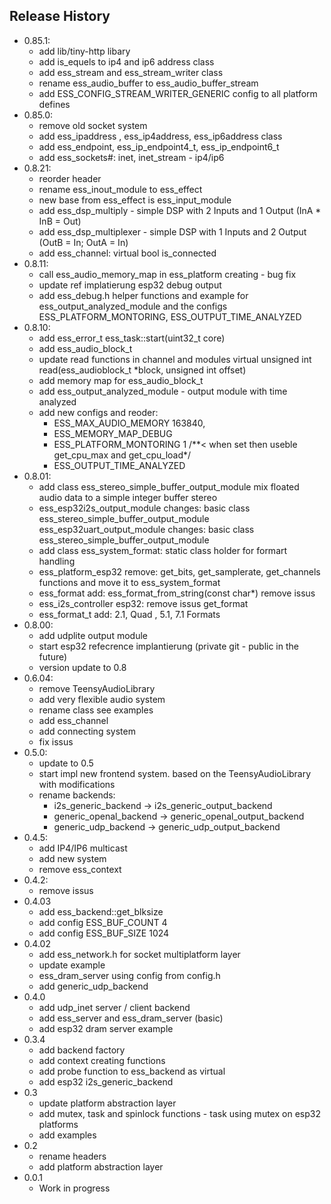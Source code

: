 
## Release History
* 0.85.1:
  - add lib/tiny-http libary
  - add is_equels to ip4 and ip6 address class
  - add ess_stream and ess_stream_writer class
  - rename ess_audio_buffer to ess_audio_buffer_stream
  - add ESS_CONFIG_STREAM_WRITER_GENERIC config to all platform defines 
* 0.85.0:
  - remove old socket system
  - add ess_ipaddress , ess_ip4address, ess_ip6address class
  - add ess_endpoint, ess_ip_endpoint4_t, ess_ip_endpoint6_t
  - add ess_sockets#: inet, inet_stream - ip4/ip6
* 0.8.21:
  - reorder header
  - rename ess_inout_module to ess_effect
  - new base from ess_effect is ess_input_module
  - add ess_dsp_multiply - simple DSP with 2 Inputs and 1 Output (InA * InB = Out)
  - add ess_dsp_multiplexer - simple DSP with 1 Inputs and 2 Output (OutB = In; OutA = In)
  - add ess_channel: virtual bool is_connected
* 0.8.11:
  - call ess_audio_memory_map in ess_platform creating - bug fix
  - update ref implatierung esp32 debug output
  - add ess_debug.h helper functions and example for  ess_output_analyzed_module and the configs ESS_PLATFORM_MONTORING, ESS_OUTPUT_TIME_ANALYZED
* 0.8.10:
  - add ess_error_t ess_task::start(uint32_t core)
  - add ess_audio_block_t
  - update read functions in channel and modules virtual unsigned int  read(ess_audioblock_t *block, unsigned int offset)
  - add memory map for ess_audio_block_t
  - add ess_output_analyzed_module - output module with time analyzed
  - add new configs and reoder:
    - ESS_MAX_AUDIO_MEMORY 163840,
    - ESS_MEMORY_MAP_DEBUG
    - ESS_PLATFORM_MONTORING 1 /**< when set then useble get_cpu_max and get_cpu_load*/
    - ESS_OUTPUT_TIME_ANALYZED
* 0.8.01:
  - add  class ess_stereo_simple_buffer_output_module
    mix floated audio data to a simple integer buffer stereo
  - ess_esp32i2s_output_module changes:
    basic class ess_stereo_simple_buffer_output_module
    ess_esp32uart_output_module changes:
      basic class ess_stereo_simple_buffer_output_module
  - add class ess_system_format:
    static class holder for formart handling
  - ess_platform_esp32 remove:
    get_bits, get_samplerate, get_channels functions and move it to ess_system_format
  - ess_format add:
      ess_format_from_string(const char*)
      remove issus
  - ess_i2s_controller esp32:
      remove issus
      get_format
  - ess_format_t add:
      2.1, Quad , 5.1, 7.1 Formats
* 0.8.00:
  - add udplite output module
  - start esp32 refecrence implantierung (private git - public in the future)
  - version update to 0.8
* 0.6.04:
  - remove TeensyAudioLibrary
  - add very flexible audio system
  - rename class see examples
  - add ess_channel
  - add connecting system
  - fix issus
* 0.5.0:
  - update to 0.5
  - start impl new frontend system. based on the TeensyAudioLibrary with modifications
  - rename backends:
      - i2s_generic_backend -> i2s_generic_output_backend
      - generic_openal_backend -> generic_openal_output_backend
      - generic_udp_backend -> generic_udp_output_backend
* 0.4.5:
  - add IP4/IP6 multicast
  - add new system
  - remove ess_context
* 0.4.2:
  - remove issus
* 0.4.03
  - add ess_backend::get_blksize
  - add config ESS_BUF_COUNT 4
  - add config ESS_BUF_SIZE      1024
* 0.4.02
  - add ess_network.h for socket multiplatform layer
  - update example
  - ess_dram_server using config from config.h
  - add generic_udp_backend
* 0.4.0
  - add udp_inet server / client backend
  - add ess_server and ess_dram_server (basic)
  - add esp32 dram server example
* 0.3.4
  - add backend factory
  - add context creating functions
  - add probe function to ess_backend as virtual
  - add esp32 i2s_generic_backend
* 0.3
  - update platform abstraction layer
  - add mutex, task and spinlock functions - task using mutex on esp32 platforms
  - add examples
* 0.2
  - rename headers
  - add platform abstraction layer
* 0.0.1
  - Work in progress
